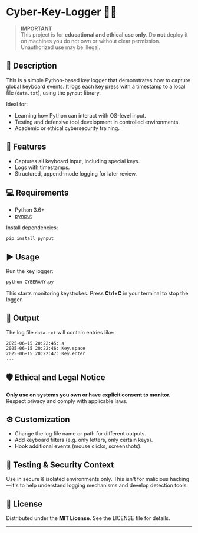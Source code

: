 
# Cyber‑Key‑Logger 🕵️‍♂️

> **IMPORTANT**  
> This project is for **educational and ethical use only**. Do **not** deploy it on machines you do not own or without clear permission. Unauthorized use may be illegal.

## 🧩 Description

This is a simple Python-based key logger that demonstrates how to capture global keyboard events. It logs each key press with a timestamp to a local file (`data.txt`), using the `pynput` library.

Ideal for:
- Learning how Python can interact with OS-level input.
- Testing and defensive tool development in controlled environments.
- Academic or ethical cybersecurity training.

## 🚀 Features

- Captures all keyboard input, including special keys.
- Logs with timestamps.
- Structured, append-mode logging for later review.

## 💻 Requirements

- Python 3.6+
- [pynput](https://pypi.org/project/pynput/)

Install dependencies:

```bash
pip install pynput
```

## ▶️ Usage

Run the key logger:

```bash
python CYBERANY.py
```

This starts monitoring keystrokes. Press **Ctrl+C** in your terminal to stop the logger.

## 📂 Output

The log file `data.txt` will contain entries like:

```
2025-06-15 20:22:45: a
2025-06-15 20:22:46: Key.space
2025-06-15 20:22:47: Key.enter
...
```

## 🛡️ Ethical and Legal Notice

**Only use on systems you own or have explicit consent to monitor.**  
Respect privacy and comply with applicable laws.

## ⚙️ Customization

- Change the log file name or path for different outputs.
- Add keyboard filters (e.g. only letters, only certain keys).
- Hook additional events (mouse clicks, screenshots).

## 🧪 Testing & Security Context

Use in secure & isolated environments only. This isn't for malicious hacking—it's to help understand logging mechanisms and develop detection tools.

## 📜 License

Distributed under the **MIT License**. See the LICENSE file for details.

---


